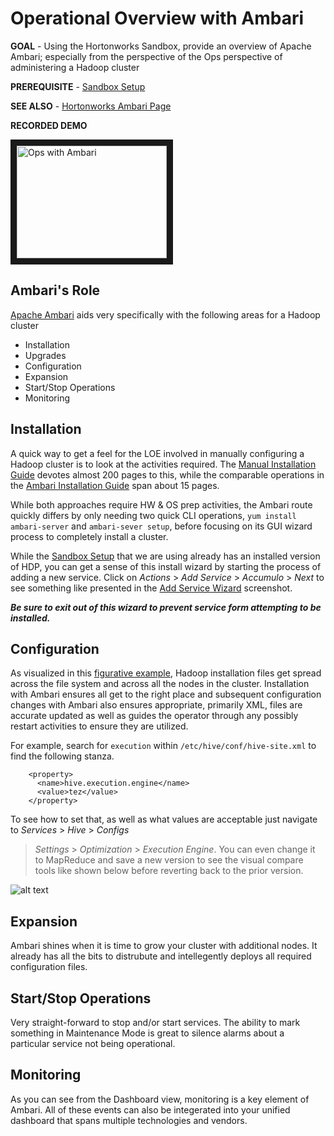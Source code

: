 # Operational Overview with Ambari

**GOAL** - Using the Hortonworks Sandbox, provide an overview of Apache
Ambari; especially from the perspective of the Ops perspective of 
administering a Hadoop cluster

**PREREQUISITE** - [Sandbox Setup](../SandboxSetup.md)

**SEE ALSO** - [Hortonworks Ambari Page](http://hortonworks.com/hadoop/ambari/)

**RECORDED DEMO**

<a href="http://www.youtube.com/watch?feature=player_embedded&v=AWRMQmLmuMk" target="_blank"><img src="http://img.youtube.com/vi/AWRMQmLmuMk/0.jpg" 
alt="Ops with Ambari" width="240" height="180" border="10" /></a>

## Ambari's Role

[Apache Ambari](http://ambari.apache.org/ "Ambari") aids very specifically with the following areas for a Hadoop cluster

* Installation
* Upgrades
* Configuration
* Expansion
* Start/Stop Operations
* Monitoring

## Installation

A quick way to get a feel for the LOE involved in manually configuring
a Hadoop cluster is to look at the activities required.  The 
[Manual Installation Guide](http://docs.hortonworks.com/HDPDocuments/HDP2/HDP-2.3.4/bk_installing_manually_book/bk_installing_manually_book-20151221.pdf "Manual Install")
devotes almost 200 pages to this, while the comparable 
operations in the 
[Ambari Installation Guide](http://docs.hortonworks.com/HDPDocuments/Ambari-2.2.0.0/bk_Installing_HDP_AMB/bk_Installing_HDP_AMB-20151221.pdf "Ambari Install")
span about 15 pages.

While both approaches require HW & OS prep activities, the Ambari route
quickly differs by only needing two quick CLI operations, 
```yum install ambari-server``` and ```ambari-sever setup```, before
focusing on its GUI wizard process to completely install a cluster.

While the [Sandbox Setup](../SandboxSetup.md) that we are using already
has an installed version of HDP, you can get a sense of this install wizard
by starting the process of adding a new service.  Click on _Actions_ > 
_Add Service_ > _Accumulo_ > _Next_ to see something like presented in the
[Add Service Wizard](./images/AddServiceWizard.png) screenshot.

**_Be sure to exit out of this wizard to prevent service form attempting
to be installed._**

## Configuration

As visualized in this [figurative example](./images/HadoopFiles.png), Hadoop installation files get spread across the file system and across all the nodes
in the cluster.  Installation with Ambari ensures all get to the right place
and subsequent configuration changes with Ambari also ensures appropriate, 
primarily XML, files are accurate updated as well as guides the operator 
through any possibly restart activities to ensure they are utilized.

For example, search for `execution` within `/etc/hive/conf/hive-site.xml` to 
find the following stanza.

```
    <property>
      <name>hive.execution.engine</name>
      <value>tez</value>
    </property>
```

To see how to set that, as well as what values are acceptable just navigate to _Services_ > _Hive_ > _Configs_
> _Settings_ > _Optimization_ > _Execution Engine_.  You
can even change it to MapReduce and save a new version to 
see the visual compare tools like shown below
before reverting back to the prior version.

![alt text](./images/ExecutionEngineChange.png "config diff")
 
## Expansion

Ambari shines when it is time to grow your cluster with additional nodes.  It
already has all the bits to distrubute and intellegently deploys all required
configuration files.  

## Start/Stop Operations

Very straight-forward to stop and/or start services.  The ability to mark
something in Maintenance Mode is great to silence alarms about a particular
service not being operational.

## Monitoring

As you can see from the Dashboard view, monitoring is a key element of Ambari.
All of these events can also be integerated into your unified dashboard that
spans multiple technologies and vendors.